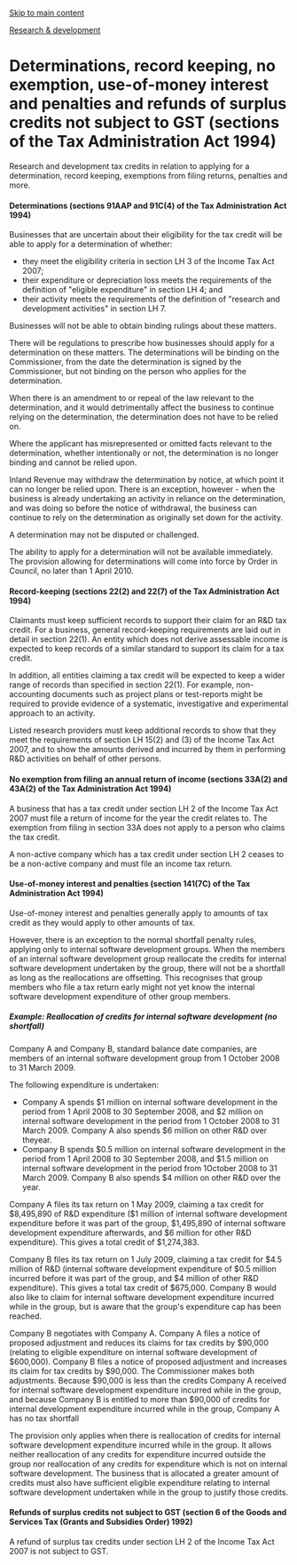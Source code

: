 [Skip to main content](#main-content-tt)

[Research & development](/new-legislation/act-articles/research-development "Research & development")

Determinations, record keeping, no exemption, use-of-money interest and penalties and refunds of surplus credits not subject to GST (sections of the Tax Administration Act 1994)
=================================================================================================================================================================================

Research and development tax credits in relation to applying for a determination, record keeping, exemptions from filing returns, penalties and more.

#### Determinations (sections 91AAP and 91C(4) of the Tax Administration Act 1994)

Businesses that are uncertain about their eligibility for the tax credit will be able to apply for a determination of whether:

*   they meet the eligibility criteria in section LH 3 of the Income Tax Act 2007;
*   their expenditure or depreciation loss meets the requirements of the definition of "eligible expenditure" in section LH 4; and
*   their activity meets the requirements of the definition of "research and development activities" in section LH 7.

Businesses will not be able to obtain binding rulings about these matters.

There will be regulations to prescribe how businesses should apply for a determination on these matters. The determinations will be binding on the Commissioner, from the date the determination is signed by the Commissioner, but not binding on the person who applies for the determination.

When there is an amendment to or repeal of the law relevant to the determination, and it would detrimentally affect the business to continue relying on the determination, the determination does not have to be relied on.

Where the applicant has misrepresented or omitted facts relevant to the determination, whether intentionally or not, the determination is no longer binding and cannot be relied upon.

Inland Revenue may withdraw the determination by notice, at which point it can no longer be relied upon. There is an exception, however - when the business is already undertaking an activity in reliance on the determination, and was doing so before the notice of withdrawal, the business can continue to rely on the determination as originally set down for the activity.

A determination may not be disputed or challenged.

The ability to apply for a determination will not be available immediately. The provision allowing for determinations will come into force by Order in Council, no later than 1 April 2010.

#### Record-keeping (sections 22(2) and 22(7) of the Tax Administration Act 1994)

Claimants must keep sufficient records to support their claim for an R&D tax credit. For a business, general record-keeping requirements are laid out in detail in section 22(1). An entity which does not derive assessable income is expected to keep records of a similar standard to support its claim for a tax credit.

In addition, all entities claiming a tax credit will be expected to keep a wider range of records than specified in section 22(1). For example, non-accounting documents such as project plans or test-reports might be required to provide evidence of a systematic, investigative and experimental approach to an activity.

Listed research providers must keep additional records to show that they meet the requirements of section LH 15(2) and (3) of the Income Tax Act 2007, and to show the amounts derived and incurred by them in performing R&D activities on behalf of other persons.

#### No exemption from filing an annual return of income (sections 33A(2) and 43A(2) of the Tax Administration Act 1994)

A business that has a tax credit under section LH 2 of the Income Tax Act 2007 must file a return of income for the year the credit relates to. The exemption from filing in section 33A does not apply to a person who claims the tax credit.

A non-active company which has a tax credit under section LH 2 ceases to be a non-active company and must file an income tax return.

#### Use-of-money interest and penalties (section 141(7C) of the Tax Administration Act 1994)

Use-of-money interest and penalties generally apply to amounts of tax credit as they would apply to other amounts of tax.

However, there is an exception to the normal shortfall penalty rules, applying only to internal software development groups. When the members of an internal software development group reallocate the credits for internal software development undertaken by the group, there will not be a shortfall as long as the reallocations are offsetting. This recognises that group members who file a tax return early might not yet know the internal software development expenditure of other group members.

##### Example: Reallocation of credits for internal software development (no shortfall)

Company A and Company B, standard balance date companies, are members of an internal software development group from 1 October 2008 to 31 March 2009.

The following expenditure is undertaken:

*   Company A spends $1 million on internal software development in the period from 1 April 2008 to 30 September 2008, and $2 million on internal software development in the period from 1 October 2008 to 31 March 2009. Company A also spends $6 million on other R&D over theyear.
*   Company B spends $0.5 million on internal software development in the period from 1 April 2008 to 30 September 2008, and $1.5 million on internal software development in the period from 1October 2008 to 31 March 2009. Company B also spends $4 million on other R&D over the year.

Company A files its tax return on 1 May 2009, claiming a tax credit for $8,495,890 of R&D expenditure ($1 million of internal software development expenditure before it was part of the group, $1,495,890 of internal software development expenditure afterwards, and $6 million for other R&D expenditure). This gives a total credit of $1,274,383.

Company B files its tax return on 1 July 2009, claiming a tax credit for $4.5 million of R&D (internal software development expenditure of $0.5 million incurred before it was part of the group, and $4 million of other R&D expenditure). This gives a total tax credit of $675,000. Company B would also like to claim for internal software development expenditure incurred while in the group, but is aware that the group's expenditure cap has been reached.

Company B negotiates with Company A. Company A files a notice of proposed adjustment and reduces its claims for tax credits by $90,000 (relating to eligible expenditure on internal software development of $600,000). Company B files a notice of proposed adjustment and increases its claim for tax credits by $90,000. The Commissioner makes both adjustments. Because $90,000 is less than the credits Company A received for internal software development expenditure incurred while in the group, and because Company B is entitled to more than $90,000 of credits for internal development expenditure incurred while in the group, Company A has no tax shortfall

The provision only applies when there is reallocation of credits for internal software development expenditure incurred while in the group. It allows neither reallocation of any credits for expenditure incurred outside the group nor reallocation of any credits for expenditure which is not on internal software development. The business that is allocated a greater amount of credits must also have sufficient eligible expenditure relating to internal software development undertaken while in the group to justify those credits.

#### Refunds of surplus credits not subject to GST (section 6 of the Goods and Services Tax (Grants and Subsidies Order) 1992)

A refund of surplus tax credits under section LH 2 of the Income Tax Act 2007 is not subject to GST.